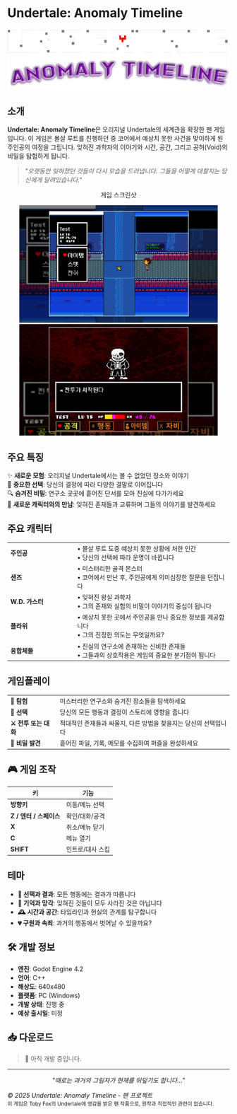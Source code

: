 # Undertale: Anomaly Timeline

<div align="center">
  <img src="./image/logo.png" alt="게임 로고" width="600"/>
</div>

## 소개

**Undertale: Anomaly Timeline**은 오리지널 Undertale의 세계관을 확장한 팬 게임입니다. 이 게임은 몰살 루트를 진행하던 중 코어에서 예상치 못한 사건을 맞이하게 된 주인공의 여정을 그립니다. 잊혀진 과학자의 이야기와 시간, 공간, 그리고 공허(Void)의 비밀을 탐험하게 됩니다.

> *"오랫동안 잊혀졌던 것들이 다시 모습을 드러냅니다. 그들을 어떻게 대할지는 당신에게 달려있습니다."*

<div align="center">
  <p>게임 스크린샷</p>
  <img src="./image/game.png" alt="게임 화면" width="450"/>
  <img src="./image/battle.png" alt="전투 장면" width="450"/>
</div>

## 주요 특징

✨ **새로운 모험**: 오리지널 Undertale에서는 볼 수 없었던 장소와 이야기  
🔀 **중요한 선택**: 당신의 결정에 따라 다양한 결말로 이어집니다  
🔍 **숨겨진 비밀**: 연구소 곳곳에 흩어진 단서를 모아 진실에 다가가세요  
👥 **새로운 캐릭터와의 만남**: 잊혀진 존재들과 교류하며 그들의 이야기를 발견하세요  

## 주요 캐릭터

<table>
  <tr>
    <td width="30%"><b>주인공</b></td>
    <td>
      • 몰살 루트 도중 예상치 못한 상황에 처한 인간<br>
      • 당신의 선택에 따라 운명이 바뀝니다
    </td>
  </tr>
  <tr>
    <td><b>샌즈</b></td>
    <td>
      • 미스터리한 골격 몬스터<br>
      • 코어에서 만난 후, 주인공에게 의미심장한 질문을 던집니다
    </td>
  </tr>
  <tr>
    <td><b>W.D. 가스터</b></td>
    <td>
      • 잊혀진 왕실 과학자<br>
      • 그의 존재와 실험의 비밀이 이야기의 중심이 됩니다
    </td>
  </tr>
  <tr>
    <td><b>플라위</b></td>
    <td>
      • 예상치 못한 곳에서 주인공을 만나 중요한 정보를 제공합니다<br>
      • 그의 진정한 의도는 무엇일까요?
    </td>
  </tr>
  <tr>
    <td><b>융합체들</b></td>
    <td>
      • 진실의 연구소에 존재하는 신비한 존재들<br>
      • 그들과의 상호작용은 게임의 중요한 분기점이 됩니다
    </td>
  </tr>
</table>

## 게임플레이

<div align="center">
  <table>
    <tr>
      <td><b>🔎 탐험</b></td>
      <td>미스터리한 연구소와 숨겨진 장소들을 탐색하세요</td>
    </tr>
    <tr>
      <td><b>🔄 선택</b></td>
      <td>당신의 모든 행동과 결정이 스토리에 영향을 줍니다</td>
    </tr>
    <tr>
      <td><b>⚔️ 전투 또는 대화</b></td>
      <td>적대적인 존재들과 싸울지, 다른 방법을 찾을지는 당신의 선택입니다</td>
    </tr>
    <tr>
      <td><b>📝 비밀 발견</b></td>
      <td>흩어진 파일, 기록, 메모를 수집하여 퍼즐을 완성하세요</td>
    </tr>
  </table>
</div>

## 🎮 게임 조작
| 키 | 기능 |
|---|---|
| **방향키** | 이동/메뉴 선택 |
| **Z / 엔터 / 스페이스** | 확인/대화/공격 |
| **X** | 취소/메뉴 닫기 |
| **C** | 메뉴 열기 |
| **SHIFT** | 인트로/대사 스킵 |

## 테마

- **💫 선택과 결과**: 모든 행동에는 결과가 따릅니다
- **🧠 기억과 망각**: 잊혀진 것들이 모두 사라진 것은 아닙니다
- **🕰️ 시간과 공간**: 타임라인과 현실의 관계를 탐구합니다
- **💔 구원과 속죄**: 과거의 행동에서 벗어날 수 있을까요?

## 🛠️ 개발 정보
- **엔진**: Godot Engine 4.2
- **언어**: C++
- **해상도**: 640x480
- **플랫폼**: PC (Windows)
- **개발 상태**: 진행 중
- **예상 출시일**: 미정

## 📥 다운로드
> 🚧 아직 개발 중입니다.

---

<div align="center">
  <p><i>"때로는 과거의 그림자가 현재를 뒤덮기도 합니다..."</i></p>
</div>
  
<p><i>© 2025 Undertale: Anomaly Timeline - 팬 프로젝트</i><br>
<small>이 게임은 Toby Fox의 Undertale에 영감을 받은 팬 작품으로, 원작과 직접적인 관련이 없습니다.</small></p>